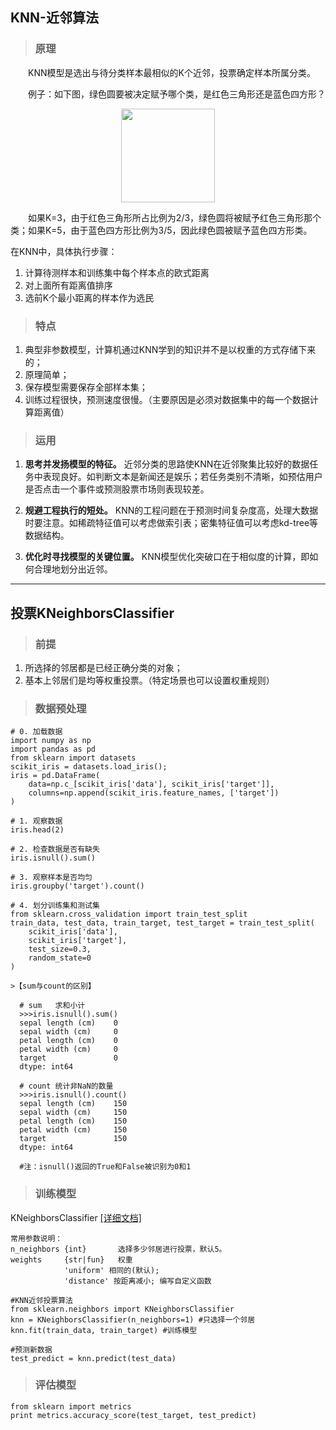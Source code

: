## KNN-近邻算法

> ### 原理
&emsp;&emsp;KNN模型是选出与待分类样本最相似的K个近邻，投票确定样本所属分类。

&emsp;&emsp;例子：如下图，绿色圆要被决定赋予哪个类，是红色三角形还是蓝色四方形？

<center><img src="http://images0.cnblogs.com/blog2015/771535/201508/041623504236939.jpg" height="150" width="150" /></center>

&emsp;&emsp;如果K=3，由于红色三角形所占比例为2/3，绿色圆将被赋予红色三角形那个类；如果K=5，由于蓝色四方形比例为3/5，因此绿色圆被赋予蓝色四方形类。

在KNN中，具体执行步骤：
1.  计算待测样本和训练集中每个样本点的欧式距离
2.  对上面所有距离值排序
3.  选前K个最小距离的样本作为选民

> ### 特点
1. 典型非参数模型，计算机通过KNN学到的知识并不是以权重的方式存储下来的；
2. 原理简单；
3. 保存模型需要保存全部样本集；
4. 训练过程很快，预测速度很慢。（主要原因是必须对数据集中的每一个数据计算距离值）

> ### 运用
1. **思考并发扬模型的特征。** 近邻分类的思路使KNN在近邻聚集比较好的数据任务中表现良好。如判断文本是新闻还是娱乐；若任务类别不清晰，如预估用户是否点击一个事件或预测股票市场则表现较差。

2. **规避工程执行的短处。** KNN的工程问题在于预测时间复杂度高，处理大数据时要注意。如稀疏特征值可以考虑做索引表；密集特征值可以考虑kd-tree等数据结构。

3. **优化时寻找模型的关键位置。** KNN模型优化突破口在于相似度的计算，即如何合理地划分出近邻。

-----------------------

## 投票KNeighborsClassifier

> ### 前提
1. 所选择的邻居都是已经正确分类的对象；
2. 基本上邻居们是均等权重投票。（特定场景也可以设置权重规则）

> ### 数据预处理
```
# 0. 加载数据
import numpy as np
import pandas as pd
from sklearn import datasets
scikit_iris = datasets.load_iris();
iris = pd.DataFrame(
    data=np.c_[scikit_iris['data'], scikit_iris['target']],
    columns=np.append(scikit_iris.feature_names, ['target'])
)

# 1. 观察数据
iris.head(2)

# 2. 检查数据是否有缺失
iris.isnull().sum()

# 3. 观察样本是否均匀
iris.groupby('target').count()

# 4. 划分训练集和测试集
from sklearn.cross_validation import train_test_split
train_data, test_data, train_target, test_target = train_test_split(
    scikit_iris['data'],
    scikit_iris['target'],
    test_size=0.3,
    random_state=0
)
```
```
>【sum与count的区别】

  # sum   求和小计
  >>>iris.isnull().sum()
  sepal length (cm)    0
  sepal width (cm)     0
  petal length (cm)    0
  petal width (cm)     0
  target               0
  dtype: int64
  
  # count 统计非NaN的数量
  >>>iris.isnull().count()
  sepal length (cm)    150
  sepal width (cm)     150
  petal length (cm)    150
  petal width (cm)     150
  target               150
  dtype: int64
  
  #注：isnull()返回的True和False被识别为0和1
```

> ### 训练模型
KNeighborsClassifier [[详细文档]](http://scikit-learn.org/stable/modules/generated/sklearn.neighbors.KNeighborsClassifier)
```
常用参数说明：
n_neighbors {int}       选择多少邻居进行投票，默认5。
weights     {str|fun}   权重
            'uniform' 相同的(默认);
            'distance' 按距离减小; 编写自定义函数
```
```
#KNN近邻投票算法
from sklearn.neighbors import KNeighborsClassifier
knn = KNeighborsClassifier(n_neighbors=1) #只选择一个邻居
knn.fit(train_data, train_target) #训练模型

#预测新数据
test_predict = knn.predict(test_data)
```

> ### 评估模型
```
from sklearn import metrics
print metrics.accuracy_score(test_target, test_predict)
```